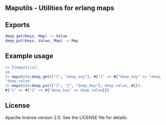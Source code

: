 ## Maputils - Utilities for erlang maps

## Exports

```erlang
deep_get(Keys, Map) -> Value
deep_put(Keys, Value, Map) -> Map
```

## Example usage

```erlang
1> l(maputils).
ok
2> maputils:deep_get(["1", "deep_key"], #{"1" => #{"deep_key" => "deep_value"}}).
"deep_value"
3> maputils:deep_put(["1", "2", "deep_key"], deep_value, #{}).
#{"1" => #{"2" => #{"deep_key" => deep_value}}}
```

## License

Apache license version 2.0. See the LICENSE file for details.

